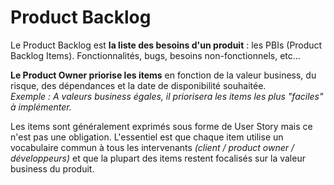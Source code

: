 # Product Backlog

Le Product Backlog est **la liste des besoins d'un produit** : les PBIs \(Product Backlog Items\). Fonctionnalités, bugs, besoins non-fonctionnels, etc...

**Le Product Owner priorise les items** en fonction de la valeur business, du risque, des dépendances et la date de disponibilité souhaitée.  
_Exemple : A valeurs business égales, il priorisera les items les plus "faciles" à implémenter._

Les items sont généralement exprimés sous forme de User Story mais ce n'est pas une obligation. L'essentiel est que chaque item utilise un vocabulaire commun à tous les intervenants _\(client / product owner / développeurs\)_ et que la plupart des items restent focalisés sur la valeur business du produit.

